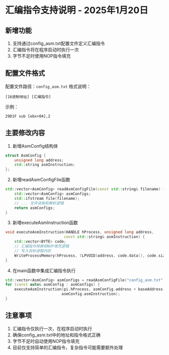# 汇编指令支持说明 - 2025年1月20日

## 新增功能
1. 支持通过config_asm.txt配置文件定义汇编指令
2. 汇编指令将在程序启动时执行一次
3. 字节不足时使用NOP指令填充

## 配置文件格式
配置文件路径：`config_asm.txt`
格式说明：
```
[16进制地址] [汇编指令]
```
示例：
```
29D1F sub [ebx+04],2
```

## 主要修改内容
1. 新增AsmConfig结构体
```cpp
struct AsmConfig {
    unsigned long address;
    std::string asmInstruction;
};
```

2. 新增readAsmConfigFile函数
```cpp
std::vector<AsmConfig> readAsmConfigFile(const std::string& filename) {
    std::vector<AsmConfig> asmConfigs;
    std::ifstream file(filename);
    // ... 文件读取和解析逻辑
    return asmConfigs;
}
```

3. 新增executeAsmInstruction函数
```cpp
void executeAsmInstruction(HANDLE hProcess, unsigned long address, 
                          const std::string& asmInstruction) {
    std::vector<BYTE> code;
    // 汇编指令转换和NOP填充逻辑
    // 写入目标进程内存
    WriteProcessMemory(hProcess, (LPVOID)address, code.data(), code.size(), &bytesWritten);
}
```

4. 在main函数中集成汇编指令执行
```cpp
std::vector<AsmConfig> asmConfigs = readAsmConfigFile("config_asm.txt");
for (const auto& asmConfig : asmConfigs) {
    executeAsmInstruction(pi.hProcess, asmConfig.address + baseAddress, 
                         asmConfig.asmInstruction);
}
```

## 注意事项
1. 汇编指令仅执行一次，在程序启动时执行
2. 确保config_asm.txt中的地址和指令格式正确
3. 字节不足时自动使用NOP指令填充
4. 目前仅支持简单的汇编指令，复杂指令可能需要额外处理
